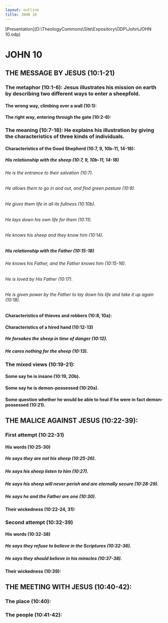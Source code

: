 ```yaml
---
layout: outline
title: JOHN 10
---
```

[Presentation](D:\TheologyCommons\Site\Expository\ODP\John\JOHN 10.odp)
# JOHN 10
## THE MESSAGE BY JESUS (10:1-21) 
###  The metaphor (10:1-6): Jesus illustrates his mission on earth by describing two different ways to enter a sheepfold. 
####  The wrong way, climbing over a wall (10:1): 
####  The right way, entering through the gate (10:2-6): 
###  The meaning (10:7-18): He explains his illustration by giving the characteristics of three kinds of individuals. 
####  Characteristics of the Good Shepherd (10:7, 9, 10b-11, 14-18): 
#####  His relationship with the sheep (10:7, 9, 10b-11, 14-18) 
######  He is the entrance to their salvation (10:7). 
######  He allows them to go in and out, and find green pasture (10:9). 
######  He gives them life in all its fullness (10:10b). 
######  He lays down his own life for them (10:11). 
######  He knows his sheep and they know him (10:14). 
#####  His relationship with the Father (10:15-18) 
######  He knows his Father, and the Father knows him (10:15-16). 
######  He is loved by His Father (10:17). 
######  He is given power by the Father to lay down his life and take it up again (10:18). 
####  Characteristics of thieves and robbers (10:8, 10a): 
####  Characteristics of a hired hand (10:12-13) 
#####  He forsakes the sheep in time of danger (10:12). 
#####  He cares nothing for the sheep (10:13). 
###  The mixed views (10:19-21): 
####  Some say he is insane (10:19, 20b). 
####  Some say he is demon-possessed (10:20a). 
####  Some question whether he would be able to heal if he were in fact demon-possessed (10:21). 
## THE MALICE AGAINST JESUS (10:22-39): 
###  First attempt (10:22-31) 
####  His words (10:25-30) 
#####  He says they are not his sheep (10:25-26). 
#####  He says his sheep listen to him (10:27). 
#####  He says his sheep will never perish and are eternally secure (10:28-29). 
#####  He says he and the Father are one (10:30). 
####  Their wickedness (10:22-24, 31): 
###  Second attempt (10:32-39) 
####  His words (10:32-38) 
#####  He says they refuse to believe in the Scriptures (10:32-36). 
#####  He says they should believe in his miracles (10:37-38). 
####  Their wickedness (10:39): 
## THE MEETING WITH JESUS (10:40-42): 
###  The place (10:40): 
###  The people (10:41-42): 
